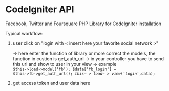 CodeIgniter API
======

Facebook, Twitter and Foursquare PHP Library for CodeIgniter installation

Typical workflow:

1. user click on "login with < insert here your favorite social network >"
	
	-> here enter the function of library or more correct the models, the function in custion is
	get_auth_url
	-> in your controller you have to send this url and show to user in your view
	-> example
	<code>
		$this->load->model('fb');
		$data['fb_login'] = $this->fb->get_auth_url();
		$this->load->view('login',$data);
	</code>

2. get access token and user data here 